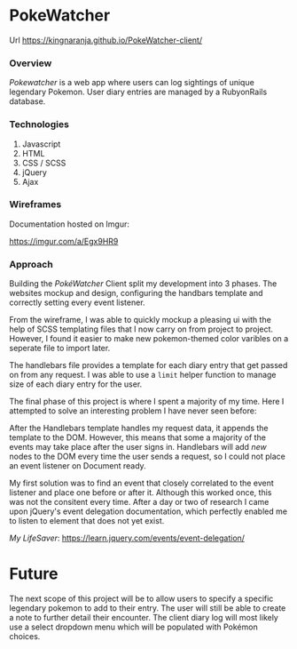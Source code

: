 # **PokeWatcher**

Url
https://kingnaranja.github.io/PokeWatcher-client/


### Overview 

*Pokewatcher* is a web app where users can log sightings of unique legendary Pokemon. User diary entries are managed by a RubyonRails database.

### Technologies 

1. Javascript
2. HTML
3. CSS / SCSS
4. jQuery
5. Ajax


### Wireframes 

Documentation hosted on Imgur:

https://imgur.com/a/Egx9HR9



### Approach
Building the *PokéWatcher* Client split my development into 3 phases. The websites mockup and design, configuring the handbars template and correctly setting every event listener.

From the wireframe, I was able to quickly mockup a pleasing ui with the help of SCSS templating files that I now carry on from project to project. However, I found it easier to make new pokemon-themed color varibles on a seperate file to import later.

The handlebars file provides a template for each diary entry that get passed on from any request. I was able to use a `limit` helper function to manage size of each diary entry for the user.

The final phase of this project is where I spent a majority of my time. Here I attempted to solve an interesting problem I have never seen before:

After the Handlebars template handles my request data, it appends the template to the DOM. However, this means that some a majority of the events may take place after the user signs in.
Handlebars will add *new* nodes to the DOM every time the user sends a request, so I could not place an event listener on Document ready.

My first solution was to find an event that closely correlated to the event listener and place one before or after it. Although this worked once, this was not the consitent every time. After a day or two of research I came upon jQuery's event delegation documentation, which perfectly enabled me to listen to element that does not yet exist.

*My LifeSaver*: https://learn.jquery.com/events/event-delegation/

# Future 

The next scope of this project will be to allow users to specify a specific legendary pokemon to add to their entry. The user will still be able to create a note to further detail their encounter. The client diary log will most likely use a select dropdown menu which will be populated with Pokémon choices.  
